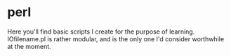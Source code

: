 # perl
Here you'll find basic scripts I create for the purpose of learning. IOfilename.pl is rather modular, and is the only one I'd consider worthwhile at the moment.
